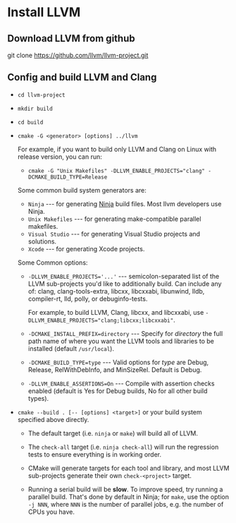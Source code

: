# Install LLVM

## Download LLVM from github
git clone https://github.com/llvm/llvm-project.git

## Config and build LLVM and Clang
* ``cd llvm-project``

* ``mkdir build``

* ``cd build``

* ``cmake -G <generator> [options] ../llvm``

  For example, if you want to build only LLVM and Clang on Linux with release version, you can run: 
  * ``cmake -G "Unix Makefiles" -DLLVM_ENABLE_PROJECTS="clang" -DCMAKE_BUILD_TYPE=Release``

  Some common build system generators are:

  * ``Ninja`` --- for generating [Ninja](https://ninja-build.org)
    build files. Most llvm developers use Ninja.
  * ``Unix Makefiles`` --- for generating make-compatible parallel makefiles.
  * ``Visual Studio`` --- for generating Visual Studio projects and
    solutions.
  * ``Xcode`` --- for generating Xcode projects.

  Some Common options:

  * ``-DLLVM_ENABLE_PROJECTS='...'`` --- semicolon-separated list of the LLVM
    sub-projects you'd like to additionally build. Can include any of: clang,
    clang-tools-extra, libcxx, libcxxabi, libunwind, lldb, compiler-rt, lld,
    polly, or debuginfo-tests.

    For example, to build LLVM, Clang, libcxx, and libcxxabi, use
    ``-DLLVM_ENABLE_PROJECTS="clang;libcxx;libcxxabi"``.

  * ``-DCMAKE_INSTALL_PREFIX=directory`` --- Specify for *directory* the full
    path name of where you want the LLVM tools and libraries to be installed
    (default ``/usr/local``).

  * ``-DCMAKE_BUILD_TYPE=type`` --- Valid options for *type* are Debug,
    Release, RelWithDebInfo, and MinSizeRel. Default is Debug.

  * ``-DLLVM_ENABLE_ASSERTIONS=On`` --- Compile with assertion checks enabled
    (default is Yes for Debug builds, No for all other build types).

* ``cmake --build . [-- [options] <target>]`` or your build system specified above
  directly.

  * The default target (i.e. ``ninja`` or ``make``) will build all of LLVM.

  * The ``check-all`` target (i.e. ``ninja check-all``) will run the
    regression tests to ensure everything is in working order.

  * CMake will generate targets for each tool and library, and most
    LLVM sub-projects generate their own ``check-<project>`` target.

  * Running a serial build will be **slow**.  To improve speed, try running a
    parallel build.  That's done by default in Ninja; for ``make``, use the option
    ``-j NNN``, where ``NNN`` is the number of parallel jobs, e.g. the number of
    CPUs you have.

